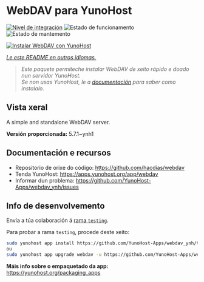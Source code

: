 <!--
NOTA: Este README foi creado automáticamente por <https://github.com/YunoHost/apps/tree/master/tools/readme_generator>
NON debe editarse manualmente.
-->

# WebDAV para YunoHost

[![Nivel de integración](https://apps.yunohost.org/badge/integration/webdav)](https://ci-apps.yunohost.org/ci/apps/webdav/)
![Estado de funcionamento](https://apps.yunohost.org/badge/state/webdav)
![Estado de mantemento](https://apps.yunohost.org/badge/maintained/webdav)

[![Instalar WebDAV con YunoHost](https://install-app.yunohost.org/install-with-yunohost.svg)](https://install-app.yunohost.org/?app=webdav)

*[Le este README en outros idiomas.](./ALL_README.md)*

> *Este paquete permíteche instalar WebDAV de xeito rápido e doado nun servidor YunoHost.*  
> *Se non usas YunoHost, le a [documentación](https://yunohost.org/install) para saber como instalalo.*

## Vista xeral

A simple and standalone WebDAV server. 

**Versión proporcionada:** 5.7.1~ynh1
## Documentación e recursos

- Repositorio de orixe do código: <https://github.com/hacdias/webdav>
- Tenda YunoHost: <https://apps.yunohost.org/app/webdav>
- Informar dun problema: <https://github.com/YunoHost-Apps/webdav_ynh/issues>

## Info de desenvolvemento

Envía a túa colaboración á [rama `testing`](https://github.com/YunoHost-Apps/webdav_ynh/tree/testing).

Para probar a rama `testing`, procede deste xeito:

```bash
sudo yunohost app install https://github.com/YunoHost-Apps/webdav_ynh/tree/testing --debug
ou
sudo yunohost app upgrade webdav -u https://github.com/YunoHost-Apps/webdav_ynh/tree/testing --debug
```

**Máis info sobre o empaquetado da app:** <https://yunohost.org/packaging_apps>
